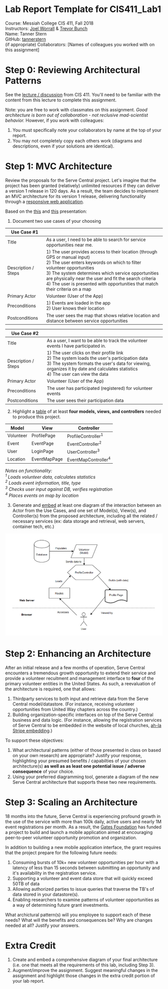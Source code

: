 # Lab Report Template for CIS411_Lab1
Course: Messiah College CIS 411, Fall 2018<br/>
Instructors: [Joel Worrall](https://github.com/tangollama) & [Trevor Bunch](https://github.com/trevordbunch)<br/>
Name: Tanner Stern<br/>
GitHub: [tannerstern](https://github.com/tannerstern)<br/>
(if appropriate) Collaborators: [Names of colleagues you worked with on this assignment]


# Step 0: Reviewing Architectural Patterns
See the [lecture / discussion](https://docs.google.com/presentation/d/1nUcy63FWPFYO3OJmERJpMjEtdaFtaIBbuUkpmNRVRas/edit#slide=id.g45345bd5ea_0_136) from CIS 411. You'll need to be familiar with the content from this lecture to complete this assignment.

Note: you are free to work with classmates on this assignment. _Good architecture is born out of collaboration - not reclusive mad-scientist behavior._ However, if you work with colleagues:

1. You must specifically note your collaborators by name at the top of your report.
2. You may not completely copy each others work (diagrams and descriptions, even if your solutions are identical).

# Step 1: MVC Architecture
Review the proposals for the Serve Central project. Let's imagine that the project has been granted (relatively) unlimited resources if they can deliver a version 1 release in 120 days. As a result, the team decides to implement an MVC architecture for its version 1 release, delivering functionality through a [responsive web application](https://en.wikipedia.org/wiki/Responsive_web_design). 

Based on the [this](https://docs.google.com/presentation/d/1UnU0xU0wF1l8pAB8trtLpdM0yuskx66jTFJzd64nsjU/edit#slide=id.g439b9c6866_2_53) and [this](https://docs.google.com/presentation/d/1-VZfAFoBVr6ijNepKAtRA7JoAQsV2Jlbf2l1WPDMhI0/edit) presentation:

1) Document two use cases of your choosing

| Use Case #1 | |
|---|---|
| Title | As a user, I need to be able to search for service opportunities near me. |
| Description / Steps | 1) The user provides access to their location (through GPS or manual input)<br/> 2) The user enters keywords on which to filter volunteer opportunities<br/> 3) The system determines which service opportunities are physically near the user and fit the search criteria<br/> 4) The user is presented with opportunities that match their criteria on a map |
| Primary Actor | Volunteer (User of the App) |
| Preconditions | 1) Events are loaded in the app<br/> 2) User knows their location |
| Postconditions | The user sees the map that shows relative location and distance between service opportunities |

| Use Case #2 | |
|---|---|
| Title | As a user, I want to be able to track the volunteer events I have participated in. |
| Description / Steps | 1) The user clicks on their profile link<br/> 2) The system loads the user's participation data<br/> 3) The system formats the user's data for viewing, organizes it by date and calculates  statistics <br/> 4) The user can view the data<br/> |
| Primary Actor | Volunteer (User of the App) |
| Preconditions | The user has participated (registered) for volunteer events |
| Postconditions | The user sees their participation data |


2) Highlight a [table](https://www.tablesgenerator.com/markdown_tables) of at least **four models, views, and controllers** needed to produce this project.

| Model | View | Controller |
|---|---|---|
| Volunteer | ProfilePage | ProfileController<sup>1</sup> |
| Event | EventPage | EventController<sup>2</sup> |
| User | LoginPage | UserController<sup>3</sup> |
| Location | EventMapPage | EventMapController<sup>4</sup> |
_Notes on functionality:<br/>
<sup>1</sup> Loads volunteer data, calculates statistics<br/>
<sup>2</sup> Loads event information, title, type<br/>
<sup>3</sup> Checks user input against DB, verifies registration<br/>
<sup>4</sup> Places events on map by location_

3) Generate and [embed](https://github.com/adam-p/markdown-here/wiki/Markdown-Cheatsheet#images) at least one diagram of the interaction between an Actor from the Use Cases, and one set of Model(s), View(s), and Controller(s) from the proposed architecture, including all the related / necessary services (ex: data storage and retrieval, web servers, container tech, etc.)

![MVC Diagram](../assets/step1_diagram.png "MVC Diagram")

# Step 2: Enhancing an Architecture
After an initial release and a few months of operation, Serve Central encounters a tremendous growth opportunity to extend their service and provide a volunteer recuitment and management interface to __four__ of the primary volunteer entities in the United States. As such, a reevaluation of the architecture is required, one that allows:

1. Thirdparty services to both input and retrieve data from the Serve Central model/datastore. (For instance, receiving volunteer opportunities from United Way chapters across the country.)
2. Building organization-specific interfaces on top of the Serve Central business and data logic. (For instance, allowing the registration services of Serve Central to be embedded in the website of local churches, [ah-la Stripe embedding](https://stripe.com/payments/elements).)

To support these objectives:
1. What architectural patterns (either of those presented in class on based on your own research) are appropriate? Justify your response, highlighting your presumed benefits / capabilties of your chosen architecture(s) **as well as as least one potential issue / adverse consequence** of your choice.
2. Using your preferred diagramming tool, generate a diagram of the new Serve Central architecture that supports these two new requirements.

# Step 3: Scaling an Architecture
18 months into the future, Serve Central is experiencing profound growth in the use of the service with more than 100k daily, active users and nearly 1M event registrations per month. As a result, the [Gates Foundation](https://www.gatesfoundation.org/) has funded a project to build and launch a mobile application aimed at encouraging peer-to-peer volunteer opportunity promotion and organization. 

In addition to building a new mobile application interface, the grant requires that the project prepare for the following future needs:

1. Consuming bursts of 10k+ new volunteer opportunities per hour with a latency of less than 15 seconds between submitting an opportunity and it's availability in the registration service.
2. Supporting a volunteer and event data store that will quickly exceed 50TB of data
3. Allowing authorized parties to issue queries that traverse the TB's of data stored in your datastore(s).
4. Enabling researchers to examine patterns of volunteer opportunities as a way of determining future grant investments.

What archictural pattern(s) will you employee to support each of these needs? What will the benefits and consequences be? Why are changes needed at all? Justify your answers.

# Extra Credit
1. Create and embed a comprehensive diagram of your final architecture (i.e. one that meets all the requirements of this lab, including Step 3).
2. Augment/improve the assignment. Suggest meaningful changes in the assignment and highlight those changes in the extra credit portion of your lab report.